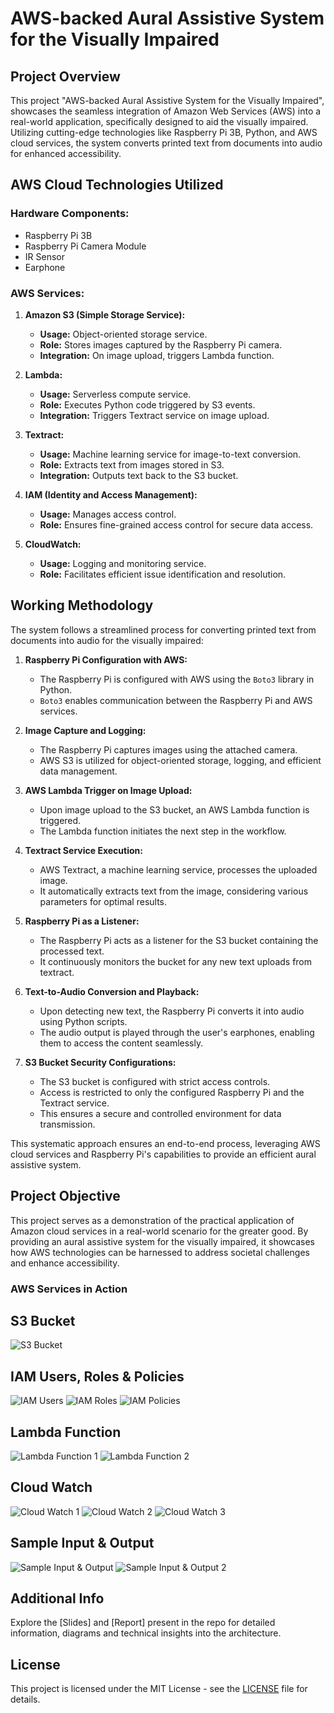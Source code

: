 # AWS-backed Aural Assistive System for the Visually Impaired

## Project Overview

This project "AWS-backed Aural Assistive System for the Visually Impaired", showcases the seamless integration of Amazon Web Services (AWS) into a real-world application, specifically designed to aid the visually impaired. Utilizing cutting-edge technologies like Raspberry Pi 3B, Python, and AWS cloud services, the system converts printed text from documents into audio for enhanced accessibility.

## AWS Cloud Technologies Utilized

### Hardware Components:

- Raspberry Pi 3B
- Raspberry Pi Camera Module
- IR Sensor
- Earphone

### AWS Services:

1. **Amazon S3 (Simple Storage Service):**
    - **Usage:** Object-oriented storage service.
    - **Role:** Stores images captured by the Raspberry Pi camera.
    - **Integration:** On image upload, triggers Lambda function.

2. **Lambda:**
    - **Usage:** Serverless compute service.
    - **Role:** Executes Python code triggered by S3 events.
    - **Integration:** Triggers Textract service on image upload.

3. **Textract:**
    - **Usage:** Machine learning service for image-to-text conversion.
    - **Role:** Extracts text from images stored in S3.
    - **Integration:** Outputs text back to the S3 bucket.

4. **IAM (Identity and Access Management):**
    - **Usage:** Manages access control.
    - **Role:** Ensures fine-grained access control for secure data access.

5. **CloudWatch:**
    - **Usage:** Logging and monitoring service.
    - **Role:** Facilitates efficient issue identification and resolution.

## Working Methodology

The system follows a streamlined process for converting printed text from documents into audio for the visually impaired:


1. **Raspberry Pi Configuration with AWS:**
    - The Raspberry Pi is configured with AWS using the `Boto3` library in Python.
    - `Boto3` enables communication between the Raspberry Pi and AWS services.
     
2. **Image Capture and Logging:**
   - The Raspberry Pi captures images using the attached camera.
   - AWS S3 is utilized for object-oriented storage, logging, and efficient data management.

3. **AWS Lambda Trigger on Image Upload:**
   - Upon image upload to the S3 bucket, an AWS Lambda function is triggered.
   - The Lambda function initiates the next step in the workflow.

4. **Textract Service Execution:**
   - AWS Textract, a machine learning service, processes the uploaded image.
   - It automatically extracts text from the image, considering various parameters for optimal results.

6. **Raspberry Pi as a Listener:**
   - The Raspberry Pi acts as a listener for the S3 bucket containing the processed text.
   - It continuously monitors the bucket for any new text uploads from textract.

7. **Text-to-Audio Conversion and Playback:**
   - Upon detecting new text, the Raspberry Pi converts it into audio using Python scripts.
   - The audio output is played through the user's earphones, enabling them to access the content seamlessly.

8. **S3 Bucket Security Configurations:**
   - The S3 bucket is configured with strict access controls.
   - Access is restricted to only the configured Raspberry Pi and the Textract service.
   - This ensures a secure and controlled environment for data transmission.

This systematic approach ensures an end-to-end process, leveraging AWS cloud services and Raspberry Pi's capabilities to provide an efficient aural assistive system.

## Project Objective

This project serves as a demonstration of the practical application of Amazon cloud services in a real-world scenario for the greater good. By providing an aural assistive system for the visually impaired, it showcases how AWS technologies can be harnessed to address societal challenges and enhance accessibility.

### AWS Services in Action 

## S3 Bucket

![S3 Bucket](https://github.com/Agash912/Aural-Support-for-Visually-Impaired/assets/112348271/fa3f4ad8-63bf-4b41-8de9-9493ab59c809)

## IAM Users, Roles & Policies

![IAM Users](https://github.com/Agash912/Aural-Support-for-Visually-Impaired/assets/112348271/b2a0d0a3-8987-408d-91ec-97cfa3c7d5bd)
![IAM Roles](https://github.com/Agash912/Aural-Support-for-Visually-Impaired/assets/112348271/12e0b7b2-c430-4006-a2ac-d8f7da1d876e)
![IAM Policies](https://github.com/Agash912/Aural-Support-for-Visually-Impaired/assets/112348271/8a1e6686-d540-430a-9462-8889476e4c90)

## Lambda Function

![Lambda Function 1](https://github.com/Agash912/Aural-Support-for-Visually-Impaired/assets/112348271/a8dcc6ce-40dd-4381-8f82-188b0e1bde59)
![Lambda Function 2](https://github.com/Agash912/Aural-Support-for-Visually-Impaired/assets/112348271/545bd663-404e-4736-8285-7c9dfcb2a3be)

## Cloud Watch

![Cloud Watch 1](https://github.com/Agash912/Aural-Support-for-Visually-Impaired/assets/112348271/e592565f-53dd-41c0-8369-6b0b99913ddf)
![Cloud Watch 2](https://github.com/Agash912/Aural-Support-for-Visually-Impaired/assets/112348271/99dcd88c-ca2f-4844-ad7c-ffa23f44f524)
![Cloud Watch 3](https://github.com/Agash912/Aural-Support-for-Visually-Impaired/assets/112348271/ad266540-338f-4a21-8e28-2fbdff523031)

## Sample Input & Output

![Sample Input & Output](https://github.com/Agash912/Aural-Support-for-Visually-Impaired/assets/112348271/76426f90-ad70-4b29-8815-8e4a05e0add4)
![Sample Input & Output 2](https://github.com/Agash912/Aural-Support-for-Visually-Impaired/assets/112348271/a6b5bec3-3fab-4cb7-a544-3dff0e64b50c)


## Additional Info

Explore the [Slides] and [Report] present in the repo for detailed information, diagrams and technical insights into the architecture.

## License

This project is licensed under the MIT License - see the [LICENSE](LICENSE) file for details.

